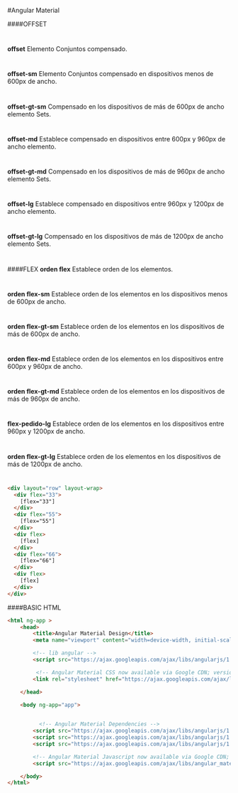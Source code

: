 #Angular Material

####OFFSET
#
**offset**	Elemento Conjuntos compensado.
#
**offset-sm**	Elemento Conjuntos compensado en dispositivos menos de 600px de ancho.
#
**offset-gt-sm**	Compensado en los dispositivos de más de 600px de ancho elemento Sets.
#
**offset-md**	Establece compensado en dispositivos entre 600px y 960px de ancho elemento.
#
**offset-gt-md**	Compensado en los dispositivos de más de 960px de ancho elemento Sets.
#
**offset-lg**	Establece compensado en dispositivos entre 960px y 1200px de ancho elemento.
#
**offset-gt-lg**	Compensado en los dispositivos de más de 1200px de ancho elemento Sets.

#
#
####FLEX
**orden flex**	Establece orden de los elementos.
#
**orden flex-sm**	Establece orden de los elementos en los dispositivos menos de 600px de ancho.
#
**orden flex-gt-sm**	Establece orden de los elementos en los dispositivos de más de 600px de ancho.
#
**orden flex-md**	Establece orden de los elementos en los dispositivos entre 600px y 960px de ancho.
#
**orden flex-gt-md**	Establece orden de los elementos en los dispositivos de más de 960px de ancho.
#
**flex-pedido-lg**	Establece orden de los elementos en los dispositivos entre 960px y 1200px de ancho.
#
**orden flex-gt-lg**	Establece orden de los elementos en los dispositivos de más de 1200px de ancho.

#
#
#
```html
<div layout="row" layout-wrap>
  <div flex="33">
    [flex="33"]
  </div>
  <div flex="55">
    [flex="55"]
  </div>
  <div flex>
    [flex]
  </div>
  <div flex="66">
    [flex="66"]
  </div>
  <div flex>
    [flex]
  </div>
</div>
```
####BASIC HTML
```html
<html ng-app >
	<head>
	    <title>Angular Material Design</title>
	    <meta name="viewport" content="width=device-width, initial-scale=1, maximum-scale=1, user-scalable=no">

	    <!-- lib angular -->
	    <script src="https://ajax.googleapis.com/ajax/libs/angularjs/1.4.5/angular.min.js"></script>

	     <!-- Angular Material CSS now available via Google CDN; version 0.10 used here -->
    	<link rel="stylesheet" href="https://ajax.googleapis.com/ajax/libs/angular_material/0.10.0/angular-material.min.css">

  	</head>
  	
  	<body ng-app="app">


		  <!-- Angular Material Dependencies -->
	    <script src="https://ajax.googleapis.com/ajax/libs/angularjs/1.3.15/angular.min.js"></script>
	    <script src="https://ajax.googleapis.com/ajax/libs/angularjs/1.3.15/angular-animate.min.js"></script>
	    <script src="https://ajax.googleapis.com/ajax/libs/angularjs/1.3.15/angular-aria.min.js"></script>

	    <!-- Angular Material Javascript now available via Google CDN; version 0.10 used here -->
	    <script src="https://ajax.googleapis.com/ajax/libs/angular_material/0.10.0/angular-material.min.js"></script>

	</body>
</html>
```
